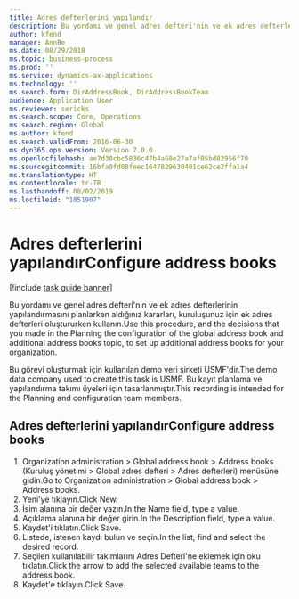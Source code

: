 ```yaml
---
title: Adres defterlerini yapılandır
description: Bu yordamı ve genel adres defteri'nin ve ek adres defterlerinin yapılandırmasını planlarken aldığınız kararları, kuruluşunuz için ek adres defterleri oluştururken kullanın.
author: kfend
manager: AnnBe
ms.date: 08/29/2018
ms.topic: business-process
ms.prod: ''
ms.service: dynamics-ax-applications
ms.technology: ''
ms.search.form: DirAddressBook, DirAddressBookTeam
audience: Application User
ms.reviewer: sericks
ms.search.scope: Core, Operations
ms.search.region: Global
ms.author: kfend
ms.search.validFrom: 2016-06-30
ms.dyn365.ops.version: Version 7.0.0
ms.openlocfilehash: ae7d30cbc5836c47b4a68e27a7af05bd82956f70
ms.sourcegitcommit: 16bfa0fd08feec1647829630401ce62ce2ffa1a4
ms.translationtype: HT
ms.contentlocale: tr-TR
ms.lasthandoff: 08/02/2019
ms.locfileid: "1851907"
---
```

# <a name="configure-address-books"></a><span data-ttu-id="f9040-103">Adres defterlerini yapılandır</span><span class="sxs-lookup"><span data-stu-id="f9040-103">Configure address books</span></span>

[!include [task guide banner](../../includes/task-guide-banner.md)]

<span data-ttu-id="f9040-104">Bu yordamı ve genel adres defteri'nin ve ek adres defterlerinin yapılandırmasını planlarken aldığınız kararları, kuruluşunuz için ek adres defterleri oluştururken kullanın.</span><span class="sxs-lookup"><span data-stu-id="f9040-104">Use this procedure, and the decisions that you made in the Planning the configuration of the global address book and additional address books topic, to set up additional address books for your organization.</span></span>

<span data-ttu-id="f9040-105">Bu görevi oluşturmak için kullanılan demo veri şirketi USMF'dir.</span><span class="sxs-lookup"><span data-stu-id="f9040-105">The demo data company used to create this task is USMF.</span></span> <span data-ttu-id="f9040-106">Bu kayıt planlama ve yapılandırma takımı üyeleri için tasarlanmıştır.</span><span class="sxs-lookup"><span data-stu-id="f9040-106">This recording is intended for the Planning and configuration team members.</span></span>


## <a name="configure-address-books"></a><span data-ttu-id="f9040-107">Adres defterlerini yapılandır</span><span class="sxs-lookup"><span data-stu-id="f9040-107">Configure address books</span></span>
1. <span data-ttu-id="f9040-108">Organization administration > Global address book > Address books (Kuruluş yönetimi > Global adres defteri > Adres defterleri) menüsüne gidin.</span><span class="sxs-lookup"><span data-stu-id="f9040-108">Go to Organization administration > Global address book > Address books.</span></span>
2. <span data-ttu-id="f9040-109">Yeni'ye tıklayın.</span><span class="sxs-lookup"><span data-stu-id="f9040-109">Click New.</span></span>
3. <span data-ttu-id="f9040-110">İsim alanına bir değer yazın.</span><span class="sxs-lookup"><span data-stu-id="f9040-110">In the Name field, type a value.</span></span>
4. <span data-ttu-id="f9040-111">Açıklama alanına bir değer girin.</span><span class="sxs-lookup"><span data-stu-id="f9040-111">In the Description field, type a value.</span></span>
5. <span data-ttu-id="f9040-112">Kaydet'i tıklatın.</span><span class="sxs-lookup"><span data-stu-id="f9040-112">Click Save.</span></span>
6. <span data-ttu-id="f9040-113">Listede, istenen kaydı bulun ve seçin.</span><span class="sxs-lookup"><span data-stu-id="f9040-113">In the list, find and select the desired record.</span></span>
7. <span data-ttu-id="f9040-114">Seçilen kullanılabilir takımlarını Adres Defteri'ne eklemek için oku tıklatın.</span><span class="sxs-lookup"><span data-stu-id="f9040-114">Click the arrow to add the selected available teams to the address book.</span></span>
8. <span data-ttu-id="f9040-115">Kaydet'e tıklayın.</span><span class="sxs-lookup"><span data-stu-id="f9040-115">Click Save.</span></span>

